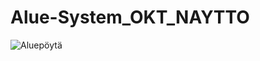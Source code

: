 # Alue-System_OKT_NAYTTO


![Aluepöytä](https://user-images.githubusercontent.com/80674961/236777877-07bdb1ec-af43-4294-949b-8d95b066412a.png)
